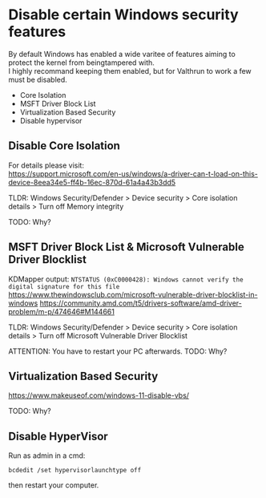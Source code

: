 # Disable certain Windows security features
By default Windows has enabled a wide varitee of features aiming to protect the kernel from beingtampered with.  
I highly recommand keeping them enabled, but for Valthrun to work a few must be disabled.  
- Core Isolation
- MSFT Driver Block List
- Virtualization Based Security
- Disable hypervisor

## Disable Core Isolation
For details please visit:  
https://support.microsoft.com/en-us/windows/a-driver-can-t-load-on-this-device-8eea34e5-ff4b-16ec-870d-61a4a43b3dd5

TLDR: Windows Security/Defender > Device security > Core isolation details > Turn off Memory integrity
  
TODO: Why?

## MSFT Driver Block List & Microsoft Vulnerable Driver Blocklist
KDMapper output: `NTSTATUS (0xC0000428): Windows cannot verify the digital signature for this file`
https://www.thewindowsclub.com/microsoft-vulnerable-driver-blocklist-in-windows
https://community.amd.com/t5/drivers-software/amd-driver-problem/m-p/474646#M144661

TLDR: Windows Security/Defender > Device security > Core isolation details > Turn off Microsoft Vulnerable Driver Blocklist

ATTENTION: You have to restart your PC afterwards.
TODO: Why?

## Virtualization Based Security
https://www.makeuseof.com/windows-11-disable-vbs/

TODO: Why?

## Disable HyperVisor
Run as admin in a cmd:
```
bcdedit /set hypervisorlaunchtype off
```
then restart your computer.
